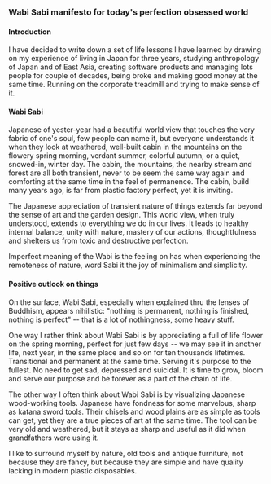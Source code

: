 ### Wabi Sabi manifesto for today's perfection obsessed world

#### Introduction

I have decided to write down a set of life lessons I have learned by drawing on my experience of living in Japan for three years, studying anthropology of Japan and of East Asia, creating software products and managing lots people for couple of decades, being broke and making good money at the same time. Running on the corporate treadmill and trying to make sense of it.

#### Wabi Sabi

Japanese of yester-year had a beautiful world view that touches the very fabric of one's soul, few people can name it, but everyone understands it when they look at weathered, well-built cabin in the mountains on the flowery spring morning, verdant summer, colorful autumn, or a quiet, snowed-in, winter day. The cabin, the mountains, the nearby stream and forest are all both transient, never to be seem the same way again and comforting at the same time in the feel of permanence. The cabin, build many years ago, is far from plastic factory perfect, yet it is inviting.

The Japanese appreciation of transient nature of things extends far beyond the sense of art and the garden design. This world view, when truly understood, extends to everything we do in our lives. It leads to healthy internal balance, unity with nature, mastery of our actions, thoughtfulness and shelters us from toxic and destructive perfection.

Imperfect meaning of the Wabi is the feeling on has when experiencing the remoteness of nature, word Sabi it the joy of minimalism and simplicity.

#### Positive outlook on things

On the surface, Wabi Sabi, especially when explained thru the lenses of Buddhism, appears nihilistic: "nothing is permanent, nothing is finished, nothing is perfect" -- that is a lot of nothingness, some heavy stuff.  

One way I rather think about Wabi Sabi is by appreciating a full of life flower on the spring morning, perfect for just few days -- we may see it in another life, next year, in the same place and so on for ten thousands lifetimes. Transitional and permanent at the same time. Serving it's purpose to the fullest. No need to get sad, depressed and suicidal. It is time to grow, bloom and serve our purpose and be forever as a part of the chain of life. 

The other way I often think about Wabi Sabi is by visualizing Japanese wood-working tools. Japanese have fondness for some marvelous, sharp as katana sword tools. Their chisels and wood plains are as simple as tools can get, yet they are a true pieces of art at the same time. The tool can be very old and weathered, but it stays as sharp and useful as it did when grandfathers were using it.

I like to surround myself by nature, old tools and antique furniture, not because they are fancy, but because they are simple and have quality lacking in modern plastic disposables.





 

